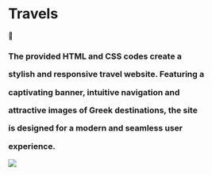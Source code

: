 <h1>Travels</h1>

🚀<h3>The provided HTML and CSS codes create a 

stylish and responsive travel website. Featuring a 

captivating banner, intuitive navigation and 

attractive images of Greek destinations, the site 

is designed for a modern and seamless user 

experience. </h3>

![](Travels.gif)
